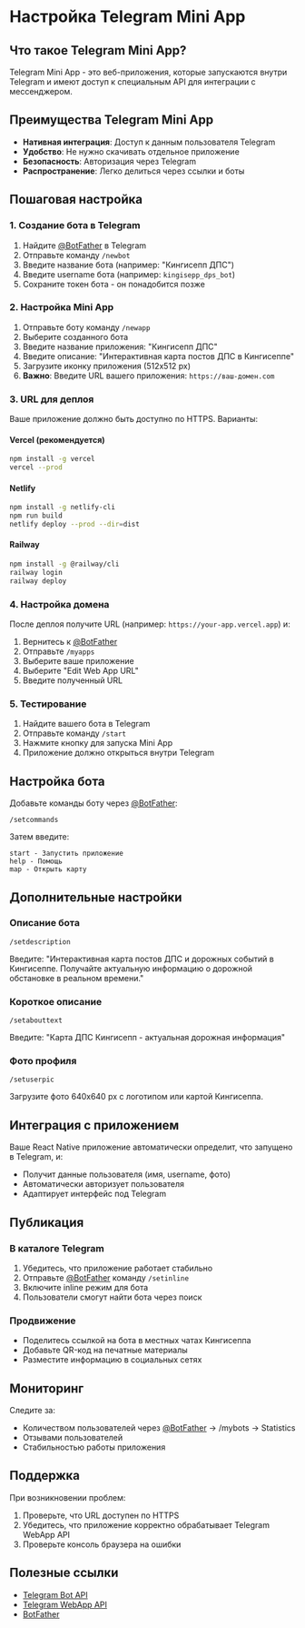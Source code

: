 # Настройка Telegram Mini App

## Что такое Telegram Mini App?

Telegram Mini App - это веб-приложения, которые запускаются внутри Telegram и имеют доступ к специальным API для интеграции с мессенджером.

## Преимущества Telegram Mini App

- **Нативная интеграция**: Доступ к данным пользователя Telegram
- **Удобство**: Не нужно скачивать отдельное приложение
- **Безопасность**: Авторизация через Telegram
- **Распространение**: Легко делиться через ссылки и боты

## Пошаговая настройка

### 1. Создание бота в Telegram

1. Найдите [@BotFather](https://t.me/BotFather) в Telegram
2. Отправьте команду `/newbot`
3. Введите название бота (например: "Кингисепп ДПС")
4. Введите username бота (например: `kingisepp_dps_bot`)
5. Сохраните токен бота - он понадобится позже

### 2. Настройка Mini App

1. Отправьте боту команду `/newapp`
2. Выберите созданного бота
3. Введите название приложения: "Кингисепп ДПС"
4. Введите описание: "Интерактивная карта постов ДПС в Кингисеппе"
5. Загрузите иконку приложения (512x512 px)
6. **Важно**: Введите URL вашего приложения: `https://ваш-домен.com`

### 3. URL для деплоя

Ваше приложение должно быть доступно по HTTPS. Варианты:

#### Vercel (рекомендуется)
```bash
npm install -g vercel
vercel --prod
```

#### Netlify
```bash
npm install -g netlify-cli
npm run build
netlify deploy --prod --dir=dist
```

#### Railway
```bash
npm install -g @railway/cli
railway login
railway deploy
```

### 4. Настройка домена

После деплоя получите URL (например: `https://your-app.vercel.app`) и:

1. Вернитесь к [@BotFather](https://t.me/BotFather)
2. Отправьте `/myapps`
3. Выберите ваше приложение
4. Выберите "Edit Web App URL"
5. Введите полученный URL

### 5. Тестирование

1. Найдите вашего бота в Telegram
2. Отправьте команду `/start`
3. Нажмите кнопку для запуска Mini App
4. Приложение должно открыться внутри Telegram

## Настройка бота

Добавьте команды боту через [@BotFather](https://t.me/BotFather):

```
/setcommands
```

Затем введите:
```
start - Запустить приложение
help - Помощь
map - Открыть карту
```

## Дополнительные настройки

### Описание бота
```
/setdescription
```
Введите: "Интерактивная карта постов ДПС и дорожных событий в Кингисеппе. Получайте актуальную информацию о дорожной обстановке в реальном времени."

### Короткое описание
```
/setabouttext
```
Введите: "Карта ДПС Кингисепп - актуальная дорожная информация"

### Фото профиля
```
/setuserpic
```
Загрузите фото 640x640 px с логотипом или картой Кингисеппа.

## Интеграция с приложением

Ваше React Native приложение автоматически определит, что запущено в Telegram, и:

- Получит данные пользователя (имя, username, фото)
- Автоматически авторизует пользователя
- Адаптирует интерфейс под Telegram

## Публикация

### В каталоге Telegram
1. Убедитесь, что приложение работает стабильно
2. Отправьте [@BotFather](https://t.me/BotFather) команду `/setinline`
3. Включите inline режим для бота
4. Пользователи смогут найти бота через поиск

### Продвижение
- Поделитесь ссылкой на бота в местных чатах Кингисеппа
- Добавьте QR-код на печатные материалы
- Разместите информацию в социальных сетях

## Мониторинг

Следите за:
- Количеством пользователей через [@BotFather](https://t.me/BotFather) → /mybots → Statistics
- Отзывами пользователей
- Стабильностью работы приложения

## Поддержка

При возникновении проблем:
1. Проверьте, что URL доступен по HTTPS
2. Убедитесь, что приложение корректно обрабатывает Telegram WebApp API
3. Проверьте консоль браузера на ошибки

## Полезные ссылки

- [Telegram Bot API](https://core.telegram.org/bots/api)
- [Telegram WebApp API](https://core.telegram.org/bots/webapps)
- [BotFather](https://t.me/BotFather)